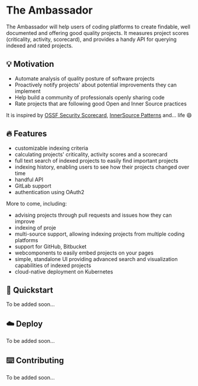 # The Ambassador

The Ambassador will help users of coding platforms to
create findable, well documented and offering good quality projects.
It measures project scores (criticality, activity, scorecard),
and provides a handy API for querying indexed and rated projects.

## 💡 Motivation

- Automate analysis of quality posture of software projects
- Proactively notify projects' about potential improvements they can implement
- Help build a community of professionals openly sharing code
- Rate projects that are following good Open and Inner Source practices

It is inspired by [OSSF Security Scorecard](https://github.com/ossf/scorecard),
[InnerSource Patterns](https://github.com/InnerSourceCommons/InnerSourcePatterns)
and... life 😄

## 🔥 Features

- customizable indexing criteria
- calculating projects' criticality, activity scores and a scorecard
- full text search of indexed projects to easily find important projects
- indexing history, enabling users to see how their projects changed over time
- handful API  
- GitLab support
- authentication using OAuth2
  
More to come, including:
- advising projects through pull requests and issues how they can improve
- indexing of proje
- multi-source support, allowing indexing projects from multiple coding platforms
- support for GitHub, Bitbucket  
- webcomponents to easily embed projects on your pages
- simple, standalone UI providing advanced search and visualization capabilities
  of indexed projects
- cloud-native deployment on Kubernetes

## 🚀 Quickstart

To be added soon...

## ☁️ Deploy

To be added soon...

## ⌨️️ Contributing

To be added soon...